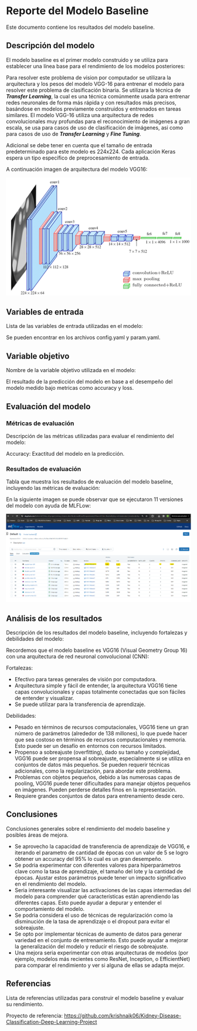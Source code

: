 # Reporte del Modelo Baseline

Este documento contiene los resultados del modelo baseline.

## Descripción del modelo

El modelo baseline es el primer modelo construido y se utiliza para establecer una línea base para el rendimiento de los modelos posteriores:

Para resolver este problema de vision por computador se utilizara la arquitectura y los pesos del modelo VGG-16 para entrenar el modelo para resolver este problema de clasificación binaria. Se utilizara la técnica de **_Transfer Learning_**, la cual es una técnica comúnmente usada para entrenar redes neuronales de forma más rápida y con resultados más precisos, basándose en modelos previamente construidos y entrenados en tareas similares.  El modelo VGG-16 utiliza una arquitectura de redes convolucionales muy profundas para el reconocimiento de imágenes a gran escala, se usa para casos de uso de clasificación de imágenes, asi como para casos de uso de **_Transfer Learning_** y **_Fine Tuning_**.

Adicional se debe tener en cuenta que el tamaño de entrada predeterminado para este modelo es 224x224. Cada aplicación Keras espera un tipo específico de preprocesamiento de entrada.

A continuación imagen de arquitectura del modelo VGG16:

![arqmodelo2](https://github.com/Katherin07/tdsp_dl_project_kidney_disease_classification/blob/master/images/vgg.png)

## Variables de entrada

Lista de las variables de entrada utilizadas en el modelo:

Se pueden encontrar en los archivos config.yaml y param.yaml.

## Variable objetivo

Nombre de la variable objetivo utilizada en el modelo:

El resultado de la predicción del modelo en base a el desempeño del modelo medido bajo metricas como accuracy y loss.

## Evaluación del modelo

### Métricas de evaluación

Descripción de las métricas utilizadas para evaluar el rendimiento del modelo:

Accuracy: Exactitud del modelo en la predicción.


### Resultados de evaluación

Tabla que muestra los resultados de evaluación del modelo baseline, incluyendo las métricas de evaluación:

En la siguiente imagen se puede observar que se ejecutaron 11 versiones del modelo con ayuda de MLFLow:

![evaluationmodel](https://github.com/Katherin07/tdsp_dl_project_kidney_disease_classification/blob/master/images/mlflow_evaluation.png)

## Análisis de los resultados

Descripción de los resultados del modelo baseline, incluyendo fortalezas y debilidades del modelo:

Recordemos que el modelo baseline es VGG16 (Visual Geometry Group 16) con una arquitectura de red neuronal convolucional (CNN):

Fortalezas:
- Efectivo para tareas generales de visión por computadora.
- Arquitectura simple y fácil de entender, la arquitectura VGG16 tiene capas convolucionales y capas totalmente conectadas que son fáciles de entender y visualizar.
- Se puede utilizar para la transferencia de aprendizaje.

Debilidades:
- Pesado en términos de recursos computacionales, VGG16 tiene un gran número de parámetros (alrededor de 138 millones), lo que puede hacer que sea costoso en términos de recursos computacionales y memoria. Esto puede ser un desafío en entornos con recursos limitados.
- Propenso a sobreajuste (overfitting), dado su tamaño y complejidad, VGG16 puede ser propensa al sobreajuste, especialmente si se utiliza en conjuntos de datos más pequeños. Se pueden requerir técnicas adicionales, como la regularización, para abordar este problema.
- Problemas con objetos pequeños, debido a las numerosas capas de pooling, VGG16 puede tener dificultades para manejar objetos pequeños en imágenes. Pueden perderse detalles finos en la representación.
- Requiere grandes conjuntos de datos para entrenamiento desde cero.

## Conclusiones

Conclusiones generales sobre el rendimiento del modelo baseline y posibles áreas de mejora.

- Se aprovecho la capacidad de transferencia de aprendizaje de VGG16, e iterando el parametro de cantidad de épocas con un valor de 5 se logro obtener un accuracy del 95% lo cual es un gran desempeño.
- Se podria experimentar con diferentes valores para hiperparámetros clave como la tasa de aprendizaje, el tamaño del lote y la cantidad de épocas. Ajustar estos parámetros puede tener un impacto significativo en el rendimiento del modelo.
- Seria interesante visualizar las activaciones de las capas intermedias del modelo para comprender qué características están aprendiendo las diferentes capas. Esto puede ayudar a depurar y entender el comportamiento del modelo.
- Se podria considera el uso de técnicas de regularización como la disminución de la tasa de aprendizaje o el dropout para evitar el sobreajuste.
- Se opto por implementar técnicas de aumento de datos para generar variedad en el conjunto de entrenamiento. Esto puede ayudar a mejorar la generalización del modelo y reducir el riesgo de sobreajuste.
- Una mejora seria experimentar con otras arquitecturas de modelos (por ejemplo, modelos más recientes como ResNet, Inception, o EfficientNet) para comparar el rendimiento y ver si alguna de ellas se adapta mejor.


## Referencias

Lista de referencias utilizadas para construir el modelo baseline y evaluar su rendimiento.

Proyecto de referencia: https://github.com/krishnaik06/Kidney-Disease-Classification-Deep-Learning-Project
